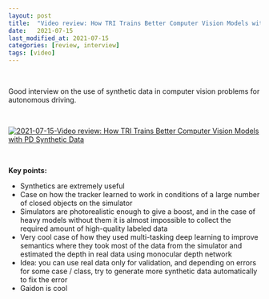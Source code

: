```yaml
---
layout: post
title:  "Video review: How TRI Trains Better Computer Vision Models with PD Synthetic Data"
date:   2021-07-15
last_modified_at: 2021-07-15
categories: [review, interview]
tags: [video]
---
```

<br/>

Good interview on the use of synthetic data in computer vision problems for autonomous driving.

<br/>

[![2021-07-15-Video review: How TRI Trains Better Computer Vision Models with PD Synthetic Data](https://img.youtube.com/vi/QIYttoVxf2w/0.jpg)](https://www.youtube.com/watch?v=QIYttoVxf2w)

<br/>

**Key points:**
- Synthetics are extremely useful
- Case on how the tracker learned to work in conditions of a large number of closed objects on the simulator
- Simulators are photorealistic enough to give a boost, and in the case of heavy models without them it is almost impossible to collect the required amount of high-quality labeled data
- Very cool case of how they used multi-tasking deep learning to improve semantics where they took most of the data from the simulator and estimated the depth in real data using monocular depth network
- Idea: you can use real data only for validation, and depending on errors for some case / class, try to generate more synthetic data automatically to fix the error
- Gaidon is cool

